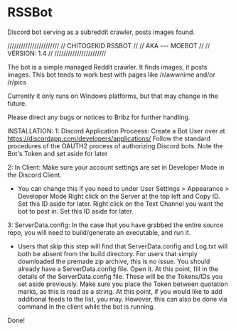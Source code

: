 # RSSBot
Discord bot serving as a subreddit crawler, posts images found.

///////////////////////
// CHITOGEKID RSSBOT //
//  AKA --- MOEBOT   //
//   VERSION: 1.4    //
///////////////////////

The bot is a simple managed Reddit crawler. It finds images, it posts images. 
This bot tends to work best with pages like /r/awwnime and/or /r/pics

Currently it only runs on Windows platforms, but that may change in the future.

Please direct any bugs or notices to Bribz for further handling.

INSTALLATION:
1: Discord Application Proceess:
Create a Bot User over at https://discordapp.com/developers/applications/
Follow the standard procedures of the OAUTH2 process of authorizing Discord bots. 
Note the Bot's Token and set aside for later

2: In Client:
Make sure your account settings are set in Developer Mode in the Discord Client. 
- You can change this if you need to under User Settings > Appearance > Developer Mode
Right click on the Server at the top left and Copy ID. Set this ID aside for later.
Right click on the Text Channel you want the bot to post in. Set this ID aside for later.

3: ServerData.config:
In the case that you have grabbed the entire source repo, you will need to build/generate an executable, and run it. 
- Users that skip this step will find that ServerData.config and Log.txt will both be absent from the build directory. 
For users that simply downloaded the premade zip archive, this is no issue. You should already have a ServerData.config file. Open it.
At this point, fill in the details of the ServerData.config file. These will be the Tokens/IDs you set aside previously. 
Make sure you place the Token between quotation marks, as this is read as a string.
At this point, if you would like to add additional feeds to the list, you may. However, this can also be done via command in the client while the bot is running.

Done!

